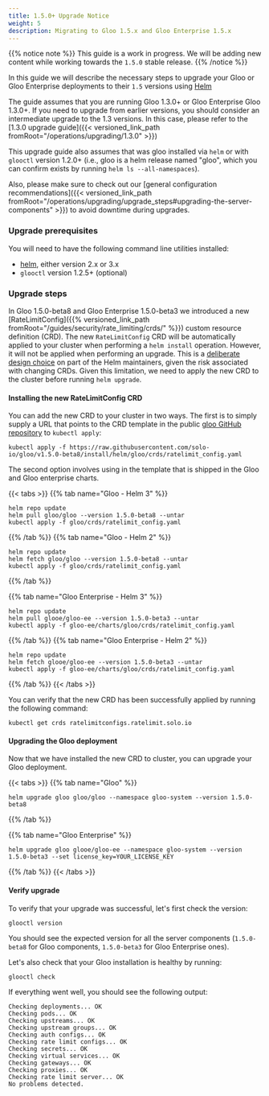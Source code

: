 ```yaml
---
title: 1.5.0+ Upgrade Notice
weight: 5
description: Migrating to Gloo 1.5.x and Gloo Enterprise 1.5.x
---
```


{{% notice note %}}
This guide is a work in progress. We will be adding new content while working towards the `1.5.0` stable release.
{{% /notice %}}

In this guide we will describe the necessary steps to upgrade your Gloo or Gloo Enterprise deployments to their `1.5` 
versions using [Helm](https://github.com/helm/helm)
 
The guide assumes that you are running Gloo 1.3.0+ or Gloo Enterprise Gloo 1.3.0+. 
If you need to upgrade from earlier versions, you should consider an intermediate upgrade to the 1.3 versions. 
In this case, please refer to the [1.3.0 upgrade guide]({{< versioned_link_path fromRoot="/operations/upgrading/1.3.0" >}})

This upgrade guide also assumes that was gloo installed via `helm` or with `glooctl` version 1.2.0+
(i.e., gloo is a helm release named "gloo", which you can confirm exists by running `helm ls --all-namespaces`).

Also, please make sure to check out our 
[general configuration recommendations]({{< versioned_link_path fromRoot="/operations/upgrading/upgrade_steps#upgrading-the-server-components" >}}) 
to avoid downtime during upgrades.

### Upgrade prerequisites
You will need to have the following command line utilities installed:
 - [helm](https://github.com/helm/helm), either version 2.x or 3.x
 - `glooctl` version 1.2.5+ (optional)
 
### Upgrade steps

In Gloo 1.5.0-beta8 and Gloo Enterprise 1.5.0-beta3 we introduced a new 
[RateLimitConfig]({{% versioned_link_path fromRoot="/guides/security/rate_limiting/crds/" %}}) custom resource definition (CRD).
The new `RateLimitConfig` CRD will be automatically applied to your cluster when performing a `helm install` operation. 
However, it will not be applied when performing an upgrade. This is a [deliberate design choice](https://helm.sh/docs/topics/charts/#limitations-on-crds) 
on part of the Helm maintainers, given the risk associated with changing CRDs. 
Given this limitation, we need to apply the new CRD to the cluster before running `helm upgrade`. 

#### Installing the new RateLimitConfig CRD
You can add the new CRD to your cluster in two ways. The first is to simply supply a URL that points to the CRD template 
in the public [gloo GitHub repository](github.com//solo-io/gloo) to `kubectl apply`:

```shell script
kubectl apply -f https://raw.githubusercontent.com/solo-io/gloo/v1.5.0-beta8/install/helm/gloo/crds/ratelimit_config.yaml
```

The second option involves using in the template that is shipped in the Gloo and Gloo enterprise charts.

{{< tabs >}}
{{% tab name="Gloo - Helm 3" %}}
```shell script
helm repo update
helm pull gloo/gloo --version 1.5.0-beta8 --untar
kubectl apply -f gloo/crds/ratelimit_config.yaml
```
{{% /tab %}}
{{% tab name="Gloo - Helm 2" %}}
```shell script
helm repo update
helm fetch gloo/gloo --version 1.5.0-beta8 --untar
kubectl apply -f gloo/crds/ratelimit_config.yaml
```
{{% /tab %}}

{{% tab name="Gloo Enterprise - Helm 3" %}}
```shell script
helm repo update
helm pull glooe/gloo-ee --version 1.5.0-beta3 --untar
kubectl apply -f gloo-ee/charts/gloo/crds/ratelimit_config.yaml
```
{{% /tab %}}
{{% tab name="Gloo Enterprise - Helm 2" %}}
```shell script
helm repo update
helm fetch glooe/gloo-ee --version 1.5.0-beta3 --untar
kubectl apply -f gloo-ee/charts/gloo/crds/ratelimit_config.yaml
```
{{% /tab %}}
{{< /tabs >}}


You can verify that the new CRD has been successfully applied by running the following command:

```shell script
kubectl get crds ratelimitconfigs.ratelimit.solo.io
```

#### Upgrading the Gloo deployment
Now that we have installed the new CRD to cluster, you can upgrade your Gloo deployment.

{{< tabs >}}
{{% tab name="Gloo" %}}
```shell script
helm upgrade gloo gloo/gloo --namespace gloo-system --version 1.5.0-beta8
```
{{% /tab %}}

{{% tab name="Gloo Enterprise" %}}
```shell script
helm upgrade gloo glooe/gloo-ee --namespace gloo-system --version 1.5.0-beta3 --set license_key=YOUR_LICENSE_KEY
```
{{% /tab %}}
{{< /tabs >}}

#### Verify upgrade
To verify that your upgrade was successful, let's first check the version:

```shell script
glooctl version
```

You should see the expected version for all the server components (`1.5.0-beta8` for Gloo components, `1.5.0-beta3` 
for Gloo Enterprise ones).

Let's also check that your Gloo installation is healthy by running:

```shell script
glooctl check
```

If everything went well, you should see the following output:

```shell script
Checking deployments... OK
Checking pods... OK
Checking upstreams... OK
Checking upstream groups... OK
Checking auth configs... OK
Checking rate limit configs... OK
Checking secrets... OK
Checking virtual services... OK
Checking gateways... OK
Checking proxies... OK
Checking rate limit server... OK
No problems detected.
```